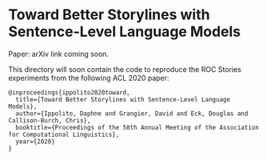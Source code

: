 # Toward Better Storylines with Sentence-Level Language Models
Paper: arXiv link coming soon.

This directory will soon contain the code to reproduce the ROC Stories
experiments from the following ACL 2020 paper:

```
@inproceedings{ippolito2020toward,
  title={Toward Better Storylines with Sentence-Level Language Models},
  author={Ippolito, Daphne and Grangier, David and Eck, Douglas and Callison-Burch, Chris},
  booktitle={Proceedings of the 58th Annual Meeting of the Association for Computational Linguistics},
  year={2020}
}
```